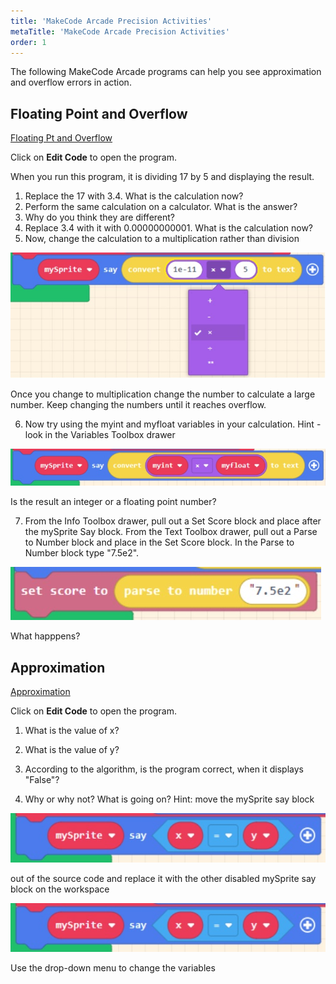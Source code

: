 ```yaml
---
title: 'MakeCode Arcade Precision Activities'
metaTitle: 'MakeCode Arcade Precision Activities'
order: 1
---
```


The following MakeCode Arcade programs can help you see approximation and overflow errors in action.

## Floating Point and Overflow

[Floating Pt and Overflow](https://arcade.makecode.com/91059-73720-99053-35862)

Click on **Edit Code** to open the program. 

When you run this program, it is dividing 17 by 5 and displaying the result.


1. Replace the 17 with 3.4. What is the calculation now?
2. Perform the same calculation on a calculator. What is the answer?
3. Why do you think they are different?
4. Replace 3.4 with it with 0.00000000001.  What is the calculation now?
5. Now, change the calculation to a multiplication rather than division 

![Select multiplication](select-multiplication.jpg)

Once you change to multiplication change the number to calculate a large number. Keep changing the numbers until it reaches overflow. 

6. Now try using the myint and myfloat variables in your calculation.  Hint - look in the Variables Toolbox drawer 

![myint and myfloat variables](myint-myfloat-variables.jpg)

Is the result an integer or a floating point number? 

7. From the Info Toolbox drawer, pull out a Set Score block and place after the mySprite Say block. From the Text Toolbox drawer, pull out a Parse to Number block and place in the Set Score block.  In the Parse to Number block type "7.5e2".

![set score block](set-score-block.jpg)

What happpens?

## Approximation

[Approximation](https://arcade.makecode.com/72025-07610-61996-61039)

Click on **Edit Code** to open the program.

1. What is the value of x?

2. What is the value of y?

3. According to the algorithm, is the program correct, when it displays "False"?

4. Why or why not? What is going on? Hint: move the mySprite say block

![say x = y block](say-x-y-block.jpg)

out of the source code and replace it with the other disabled mySprite say block on the workspace

![say x block](say-x-y-block.jpg)

Use the drop-down menu to change the variables 
